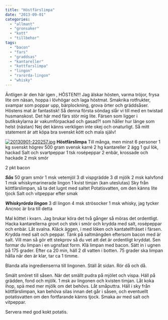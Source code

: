 ```yaml
---
title: "Höstfärslimpa"
date: "2013-09-01"
categories: 
  - "allmant"
  - "gronsaker"
  - "kott"
  - "tillbehor"
tags: 
  - "bacon"
  - "fars"
  - "graddsas"
  - "kantareller"
  - "kottfarslimpa"
  - "lingon"
  - "rarorda-lingon"
  - "whisky"
---
```


Äntligen är den här igen , HÖSTEN!!! Jag älskar hösten, varma tröjor, frysa lite om näsan, hoppa i lövhögar och laga höstmat. Smakrika rotfrukter, svampar som poppar upp, bärplockning, grova örter och gräddsåser. Höstens mat är fantastisk! Så denna första söndag slår vi till med en twistad husmanskost. Det här med färs stör mig lite. Färsen som ligger i butikskylarna är vakumförpackad och gasad?! som håller hur länge som helst (nästan) Nej det känns verkligen inte okej och onaturligt. Så mitt statement är att köpa bra svenskt kött och mala själv!  
  
[![20130901-220257.jpg](images/20130901-220257.jpg)](http://import.local/wp-content/uploads/2013/09/20130901-220257.jpg) **Höstfärslimpa** Till många, men minst 6 personer 1 kg svenskt högrev 500 gram svensk karré 2 hg kantareller 2 ägg 1 gul lök, hackad Salt och svartpeppar 1 tsk rosépeppar 2 enbär, krossade och hackade 2 msk smör

2 pkt bacon

**_Sås_** 50 gram smör 1 msk vetemjöl 3 dl vispgrädde 3 dl mjölk 2 msk kalvfond 1 msk whiskymarinerade lingon 1 kvist timjan (kan uteslutas) Sky från köttfärslimpan, så ta det lugnt med saltet Potatisvatten, om den känns lite tjock Salt och vitpeppar efter smak

**_Whiskyrörda lingon_** 3 dl lingon 4 msk strösocker 1 msk whisky, jag tycker Ancnoc är bra till detta

Mal köttet i kvarn. Jag brukar köra det två gånger så möras det ordentligt. Hacka kantarellerna grovt och stek i smör och krydda med salt, rosépeppar och enbär. Låt svalna. Kläck äggen, i med löken och kantatellfräset i färsen. Krydda med salt och peppar. Tänk på saltmängden eftersom bacon med är salt. Vill man så gör ett stekprov så du vet att det är ordentligt kryddat. Sen formar du limpan i en ugnsfast form. Klä limpan med bacon. Sätt in i ugnen på 175 grader. Efter ca 20 min, häll 2 dl vatten i botten. 75 grader ska limpan hålla när den är klar, tar ca 1 timme.

Blanda alla ingredienserna till lingonen. Ställ åt sidan. Rör då och då.

Smält smöret till såsen. När det smällt pudra på mjölet och vispa. Häll på grädden, fond och mjölk. 1 msk av lingonen och kvisten timjan. Låt koka ihop, spä med mer mjölk om det behövs. Låt småputtra. Häll i sky från köttfärslimpan, kan behöva silas innan det går i såsen, och eventuellt potatisvatten om den fortfarande känns tjock. Smaka av med salt och vitpeppar.

Servera med god kokt potatis.
